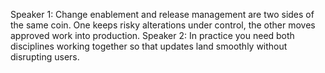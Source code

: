 Speaker 1: Change enablement and release management are two sides of the same coin. One keeps risky alterations under control, the other moves approved work into production.
Speaker 2: In practice you need both disciplines working together so that updates land smoothly without disrupting users.
